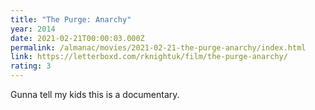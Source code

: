 ```yaml
---
title: "The Purge: Anarchy"
year: 2014
date: 2021-02-21T00:00:03.000Z
permalink: /almanac/movies/2021-02-21-the-purge-anarchy/index.html
link: https://letterboxd.com/rknightuk/film/the-purge-anarchy/
rating: 3
---
```


Gunna tell my kids this is a documentary.